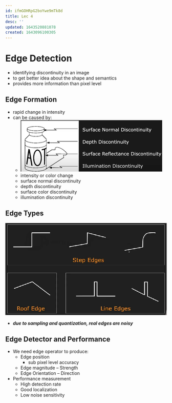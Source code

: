 ```yaml
---
id: ifmGOHRpG2boYwe9mTk8d
title: Lec 4
desc: ''
updated: 1643520881078
created: 1643096100305
---
```

# Edge Detection

- identifying discontinuity in an image
- to get better idea about the shape and semantics
- provides more information than pixel level

## Edge Formation

- rapid change in intensity
- can be caused by:
  - ![](/assets/images/2022-01-30-10-37-43.png)
  - intensity or color change
  - surface normal discontinuity
  - depth discontinuity
  - surface color discontinuity
  - illumination discontinuity

## Edge Types

![](/assets/images/2022-01-30-10-45-04.png)
- **_due to sampling and quantization, real edges are noisy_**

## Edge Detector and Performance

- We need edge operator to produce:
  - Edge position
    - sub pixel level accuracy
  - Edge magnitude – Strength
  - Edge Orientation – Direction
- Performance measurement
  - High detection rate
  - Good localization
  - Low noise sensitivity